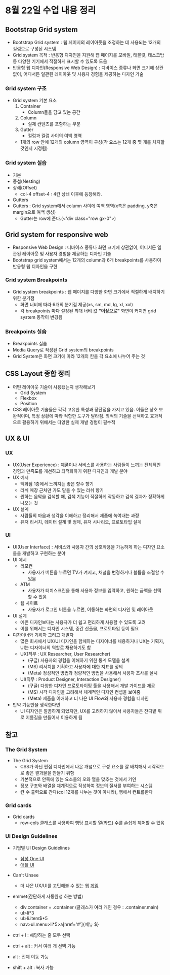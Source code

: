 # 8월 22일 수업 내용 정리
## Bootstrap Grid system
- Bootstrap Grid system : 웹 페이지의 레이아웃을 조정하는 데 사용되는 12개의 컬럼으로 구성된 시스템
- Grid system 목적 : 반응형 디자인을 지원해 웹 페이지를 모바일, 태블릿, 데스크탑 등 다양한 기기에서 적절하게 표시할 수 있도록 도움
- 반응형 웹 디자인(Responsive Web Design) : 디바이스 종류나 화면 크기에 상관없이, 어디서든 일관된 레이아웃 및 사용자 경험을 제공하는 디자인 기술

### Grid system 구조
- Grid system 기본 요소
    1. Container
        - Column들을 담고 있는 공간
    2. Column
        - 실제 컨텐츠를 포함하는 부분
    3. Gutter
        - 컬럼과 컬럼 사이의 여백 영역
    - 1개의 row 안에 12개의 column 영역이 구성(각 요소는 12개 중 몇 개를 차지할 것인지 지정됨)

### Grid system 실습
- 기본
- 중첩(Nesting)
- 상쇄(Offset)
    - col-4 offset-4 : 4칸 상쇄 이후에 등장해라.
- Gutters
- Gutters : Grid system에서 column 사이에 여백 영역(x축은 padding, y축은 margin으로 여백 생성)
    - Gutter는 row에 준다.(<'div class="row gx-0">)

## Grid system for responsive web
- Responsive Web Design : 디바이스 종류나 화면 크기에 상관없이, 어디서든 일관된 레이아웃 및 사용자 경험을 제공하는 디자인 기술
- Bootstrap grid system에서는 12개의 column과 6개 breakpoints를 사용하여 반응형 웹 디자인을 구현

### Grid system Breakpoints
- Grid system breakpoints : 웹 페이지를 다양한 화면 크기에서 적절하게 배치하기 위한 분기점
    - 화면 너비에 따라 6개의 분기점 제공(xs, sm, md, lg, xl, xxl)
    - 각 breakpoints 마다 설정된 최대 너비 값 **"이상으로"** 화면이 커지면 grid system 동작이 변경됨

### Breakpoints 실습
- Breakpoints 실습
- Media Query로 작성된 Grid system의 breakpoints
- Grid System은 화면 크기에 따라 12개의 칸을 각 요소에 나누어 주는 것

## CSS Layout 종합 정리
- 어떤 레이아웃 기술이 사용됐는지 생각해보기
    - Grid System
    - Flexbox
    - Position
- CSS 레이아웃 기술들은 각각 고유한 특성과 장단점을 가지고 있음. 이들은 상호 보완적이며, 특정 상황에 따라 적합한 도구가 달라짐. 최적의 기술을 선택하고 효과적으로 활용하기 위해서는 다양한 실제 개발 경험이 필수적


## UX & UI
### UX
- UX(User Experience) : 제품이나 서비스를 사용하는 사람들이 느끼는 전체적인 경험과 만족도를 개선하고 최적화하기 위한 디자인과 개발 분야
- UX 예시
    - 백화점 1층에서 느껴지는 좋은 향수 향기
    - 러쉬 매장 근처만 가도 맡을 수 있는 러쉬 향기
    - 원하는 음악을 검색할 때, 검색 기능이 적절하게 작동하고 검색 결과가 정확하게 나오는 것
- UX 설계
    - 사람들의 마음과 생각을 이해하고 정리해서 제품에 녹여내는 과정
    - 유저 리서치, 데이터 설계 및 정제, 유저 시나리오, 프로토타입 설계
### UI
- UI(User Interface) : 서비스와 사용자 간의 상호작용을 가능하게 하는 디자인 요소들을 개발하고 구현하는 분야
- UI 예시
    - 리모컨
        - 사용자가 버튼을 누르면 TV가 켜지고, 채널을 변경하거나 볼륨을 조절할 수 있음
    - ATM
        - 사용자가 터치스크린을 통해 사용자 정보를 입력하고, 원하는 금액을 선택할 수 있음
    - 웹 사이트
        - 사용자가 로그인 버튼을 누르면, 이동하는 화면의 디자인 및 레이아웃
- UI 설계
    - 예쁜 디자인보다는 사용자가 더 쉽고 편리하게 사용할 수 있도록 고려
    - 이를 위해서는 디자인 시스템, 중간 산출물, 프로토타입 등이 필요
- 디자이너와 기획자 그리고 개발자
    - 많은 회사에서 UX/UI 디자인을 함께하는 디자이너를 채용하거나 UX는 기획자, UI는 디자이너의 역할로 채용하기도 함
    - UX(직무 : UX Researcher, User Researcher)
        - (구글) 사용자의 경험을 이해하기 위한 통계 모델을 설계
        - (MS) 리서치를 기획하고 사용자에 대한 지표를 정의
        - (Meta) 정성적인 방법과 정량적인 방법을 사용해서 사용자 조사를 실시
    - UI(직무 : Product Designer, Interaction Designer)
        - (구글) 다양한 디자인 프로토타이핑 툴을 사용해서 개발 가이드를 제공
        - (MS) 시각 디자인을 고려해서 체계적인 디자인 컨셉을 보여줌
        - (Meta) 제품을 이애하고 더 나은 UI Flow와 사용자 경험을 디자인
- 만약 기능만을 생각한다면
    - UI 디자인은 깔끔하게 되었지만, UX를 고려하지 않아서 사용자들은 잔디밭 위로 지름길을 만들어서 이용하게 됨

## 참고
### The Grid System
- The Grid System
    - CSS가 아닌 편집 디자인에서 나온 개념으로 구성 요소를 잘 배치해서 시각적으로 좋은 결과물을 만들기 위함
    - 기본적으로 안쪽에 있는 요소들의 오와 열을 맞추는 것에서 기인
    - 정보 구조와 배열을 체계적으로 작성하여 정보의 질서를 부여하는 시스템
    - 칸 수 출력으로 간다(col 12개를 나누는 것이 아니라), 행에서 컨트롤한다

### Grid cards
- Grid cards
    - row-cols 클래스를 사용하여 행당 표시할 열(카드) 수를 손쉽게 제어할 수 있음

### UI Design Guidelines
- 기업별 UI Design Guidelines
    - [삼성 One UI](https://developer.samsung.com/one-ui)
    - [애플 UI](https://developer.apple.com/design/tips/)
- Can't Unsee
    - 더 나은 UX/UI를 고민해볼 수 있는 웹 [게임](https://cantunsee.space/)



- emmet(간단하게 자동완성 하는 방법)
    - div.container = .container (클래스가 여러 개인 경우 : .container.main)
    - ul>li*3
    - ul>li.item$*5
    - nav>ul.menu>li*5>a[href='#']{메뉴 $}
- ctrl + l : 해당하는 줄 모두 선택
- ctrl + alt : 커서 여러 개 선택 가능
- alt : 전체 이동 가능
- shift + alt : 복사 가능